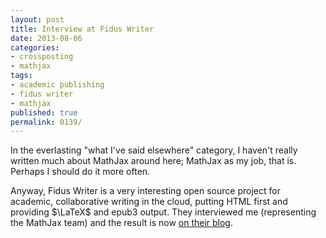 ```yaml
---
layout: post
title: Interview at Fidus Writer
date: 2013-08-06
categories:
- crossposting
- mathjax
tags:
- academic publishing
- fidus writer
- mathjax
published: true
permalink: 0139/
---
```


In the everlasting "what I've said elsewhere" category, I haven't really written much about MathJax around here; MathJax as my job, that is. Perhaps I should do it more often.

Anyway, Fidus Writer is a very interesting open source project for academic, collaborative writing in the cloud, putting HTML first and providing $\LaTeX$ and epub3 output. They interviewed me (representing the MathJax team) and the result is now [on their blog](http://fiduswriter.com/2013/08/06/math-in-the-browser/).
